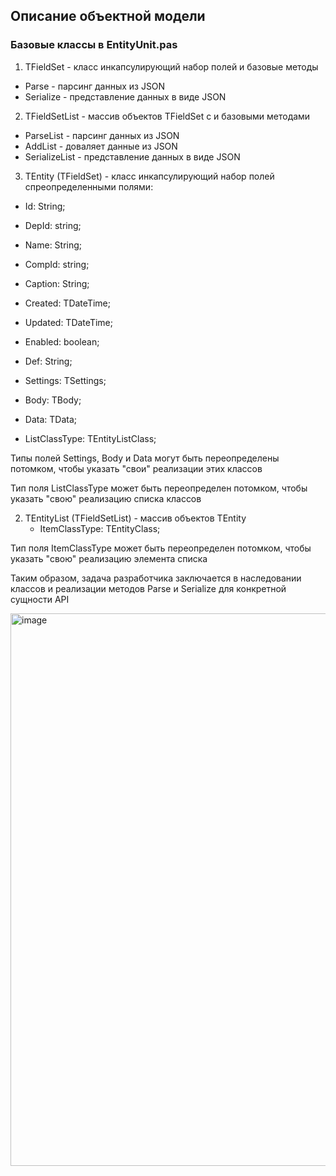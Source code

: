 ## Описание объектной модели

### Базовые классы в EntityUnit.pas

1. TFieldSet - класс инкапсулирующий набор полей и базовые методы
  * Parse - парсинг данных из JSON
  * Serialize - представление данных в виде JSON

2. TFieldSetList - массив объектов TFieldSet с и базовыми методами
  * ParseList - парсинг данных из JSON
  * AddList - доваляет данные из JSON
  * SerializeList - представление данных в виде JSON

3. TEntity (TFieldSet) - класс инкапсулирующий набор полей спреопределенными полями:
  *  Id: String;
  *  DepId: string;
  *  Name: String;
  *  CompId: string;
  *  Caption: String;
  *  Created: TDateTime;
  *  Updated: TDateTime;
  *  Enabled: boolean;
  *  Def: String;

  *  Settings: TSettings;
  *  Body: TBody;
  *  Data: TData;

  *  ListClassType: TEntityListClass;
  
  Типы полей Settings, Body и Data могут быть переопределены потомком, чтобы указать "свои" реализации этих классов

  Тип поля ListClassType может быть переопределен потомком, чтобы указать "свою" реализацию списка классов 


2. TEntityList (TFieldSetList) - массив объектов TEntity
   * ItemClassType: TEntityClass;

  Тип поля ItemClassType может быть переопределен потомком, чтобы указать "свою" реализацию элемента списка 

Таким образом, задача разработчика заключается в наследовании классов и реализации методов Parse и Serialize для конкретной сущности API

<img width="1280" height="884" alt="image" src="https://github.com/user-attachments/assets/5ad45e0b-9633-4539-9978-7f6172858f0a" />
